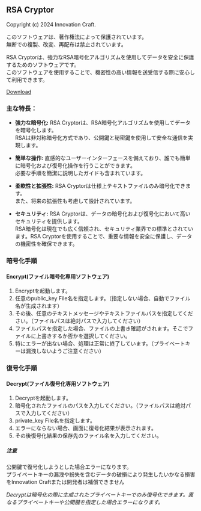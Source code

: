 ## RSA Cryptor

Copyright (c) 2024 Innovation Craft.

このソフトウェアは、著作権法によって保護されています。<br>無断での複製、改変、再配布は禁止されています。

RSA Cryptorは、強力なRSA暗号化アルゴリズムを使用してデータを安全に保護するためのソフトウェアです。<br>このソフトウェアを使用することで、機密性の高い情報を送受信する際に安心して利用できます。

[Download](https://github.com/Divings/RSA-Cryptor/releases/tag/V1.5.5)

### 主な特長：

- **強力な暗号化:** RSA Cryptorは、RSA暗号化アルゴリズムを使用してデータを暗号化します。<br>RSAは非対称暗号化方式であり、公開鍵と秘密鍵を使用して安全な通信を実現します。
  
- **簡単な操作:** 直感的なユーザーインターフェースを備えており、誰でも簡単に暗号化および復号化操作を行うことができます。<br>必要な手順を簡潔に説明したガイドも含まれています。

- **柔軟性と拡張性:** RSA Cryptorは仕様上テキストファイルのみ暗号化できます。<br>また、将来の拡張性も考慮して設計されています。

- **セキュリティ:** RSA Cryptorは、データの暗号化および復号化において高いセキュリティを提供します。<br>RSA暗号化は現在でも広く信頼され、セキュリティ業界での標準とされています。RSA Cryptorを使用することで、重要な情報を安全に保護し、データの機密性を確保できます。

### 暗号化手順

#### Encrypt(ファイル暗号化専用ソフトウェア)

1. Encryptを起動します。
2. 任意のpublic_key File名を指定します。（指定しない場合、自動でファイル名が生成されます）
3. その後、任意のテキストメッセージやテキストファイルパスを指定してください。（ファイルパスは絶対パスで入力してください）
4. ファイルパスを指定した場合、ファイルの上書き確認がされます。そこでファイルに上書きするか否かを選択してください。
5. 特にエラーが出ない場合、処理は正常に終了しています。（プライベートキーは漏洩しないようご注意ください）

### 復号化手順

#### Decrypt(ファイル復号化専用ソフトウェア)

1. Decryptを起動します。
2. 暗号化されたファイルのパスを入力してください。（ファイルパスは絶対パスで入力してください）
3. private_key File名を指定します。
4. エラーにならない場合、画面に復号化結果が表示されます。
5. その後復号化結果の保存先のファイル名を入力してください。

##### 注意
公開鍵で復号化しようとした場合エラーになります。<br>
プライベートキーの漏洩や紛失を含むデータの破損により発生したいかなる損害をInnovation Craftまたは開発者は補償できません

*Decryptは暗号化の際に生成されたプライベートキーでのみ復号化できます。異なるプライベートキーや公開鍵を指定した場合エラーになります。*
